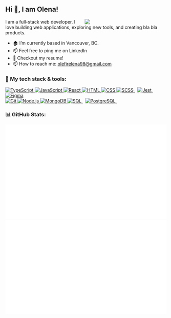 ## Hi 👋, I am Olena!

<img align="right" src="https://github.com/alefirr/alefirr/assets/110906154/5d0df891-545c-4626-969f-99262701d858" width="256" />

I am a full-stack web developer. I love building web applications, exploring new tools, and creating bla bla products.

- 🏠 I’m currently based in Vancouver, BC.
- 📫 Feel free to ping me on LinkedIn
- 📝 Checkout my resume!
- 📫 How to reach me: olefirelena98@gmail.com


### 🔨 My tech stack & tools:

<!--- Frontend -->
<a href="https://www.typescriptlang.org/" target="_blank">
  <img alt="TypeScript" height="42px" src="https://github.com/alefirr/alefirr/assets/110906154/67c1145e-458e-4b97-882f-0b276026ea0f">
</a>
<a href="https://developer.mozilla.org/en-US/docs/Web/JavaScript" target="_blank">
  <img alt="JavaScript" height="42px" src="https://github.com/alefirr/alefirr/assets/110906154/88e6cf0e-3077-405f-9e3c-0d37d617b738">
</a>
<a href="https://reactjs.org/" target="_blank">
  <img alt="React" height="42px" src="https://github.com/alefirr/alefirr/assets/110906154/fc45284f-48ae-4c81-8b46-f96b4992567f">
</a>
<a href="https://developer.mozilla.org/en-US/docs/Web/HTML" target="_blank">
  <img alt="HTML" height="42px" src="https://github.com/alefirr/alefirr/assets/110906154/52516ac0-2fbd-4883-9da0-fe3564e9bdad">
</a>
<a href="https://developer.mozilla.org/en-US/docs/Web/CSS" target="_blank">
  <img alt="CSS" height="42px" src="https://github.com/alefirr/alefirr/assets/110906154/124039c6-c948-49d1-aedc-699a906be238">
</a>
<a href="https://sass-lang.com/" target="_blank">
  <img alt="SCSS" height="36px" src="https://github.com/alefirr/alefirr/assets/110906154/40f23109-06ea-4556-8cf5-e392ce367eba">
</a>
&nbsp;
<a href="https://jestjs.io/" target="_blank">
  <img alt="Jest" height="32px" src="https://github.com/alefirr/alefirr/assets/110906154/9a94b81a-3250-45bc-bfb8-4d97ccb5f433">
</a>
&nbsp;
<a href="https://www.figma.com/" target="_blank">
  <img alt="Figma" height="38px" src="https://github.com/alefirr/alefirr/assets/110906154/3ad86eb4-4504-4192-9426-dc0e70d25a91">
</a><br>


<!--- Backend -->
<a href="https://git-scm.com/" target="_blank">
  <img alt="Git" height="42px" src="https://github.com/alefirr/alefirr/assets/110906154/59a57576-815f-40e9-9232-066005cef4bb">
</a>
<a href="https://nodejs.org/" target="_blank">
  <img alt="Node.js" height="42px" src="https://github.com/alefirr/alefirr/assets/110906154/599cebbe-71ab-49fd-95cd-9b807565862c">
</a>
<a href="https://www.mongodb.com/" target="_blank">
  <img alt="MongoDB" height="42px" src="https://github.com/alefirr/alefirr/assets/110906154/f7bbd8ff-8fb6-4a26-a803-29fef4906e54">
</a>
<a href="https://en.wikipedia.org/wiki/SQL" target="_blank">
  <img alt="SQL" height="38px" src="https://github.com/alefirr/alefirr/assets/110906154/b98c0c7c-de8b-447d-9da6-66e97ddf8b79">
</a>
&nbsp;
<a href="https://www.postgresql.org/" target="_blank">
  <img alt="PostgreSQL" height="36px" src="https://github.com/alefirr/alefirr/assets/110906154/b1db3bda-a5a4-4f28-91b1-8dabd9504884">
</a>
&nbsp;

<br>

### 📊 GitHub Stats:
![Overview](https://raw.githubusercontent.com/alefirr/github-stats-transparent/output/generated/overview.svg)
![Languages usage](https://raw.githubusercontent.com/alefirr/github-stats-transparent/output/generated/languages.svg)

<!--- 
<a href="" target="_blank">
  <img alt="" height="42px" src="">
</a>
-->
